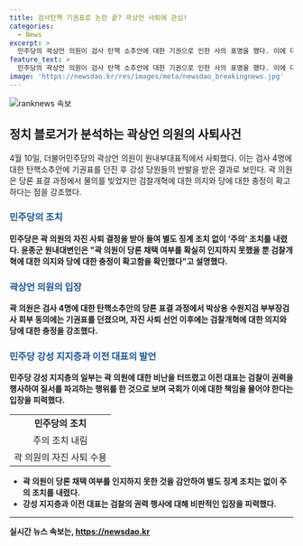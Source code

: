 ```yaml
---
title: 검사탄핵 기권표로 논란 끝? 곽상언 사퇴에 관심!
categories:
  - News
excerpt: >
  민주당의 곽상언 의원이 검사 탄핵 소추안에 대한 기권으로 인한 사의 표명을 했다. 이에 대해 민주당은 당론 위반에 대한 별도 징계 조치 없이 주의 조치를 내렸다. 곽 의원은 자진 사퇴를 통해 당론 위반에 대한 책임을 인정하고 물러났다. 이에 대해 공식화한 이전 대표는 검찰의 권력을 조금이나마 책임지는 것이 국회의 역할이라 주장했다. 이에 대한 강성 지지층과 이 전 대표 팬카페에서는 곽 의원에 대한 지지와 비난의 목소리가 혼재되고 있다.
feature_text: >
  민주당의 곽상언 의원이 검사 탄핵 소추안에 대한 기권으로 인한 사의 표명을 했다. 이에 대해 민주당은 당론 위반에 대한 별도 징계 조치 없이 주의 조치를 내렸다. 곽 의원은 자진 사퇴를 통해 당론 위반에 대한 책임을 인정하고 물러났다. 이에 대해 공식화한 이전 대표는 검찰의 권력을 조금이나마 책임지는 것이 국회의 역할이라 주장했다. 이에 대한 강성 지지층과 이 전 대표 팬카페에서는 곽 의원에 대한 지지와 비난의 목소리가 혼재되고 있다.
image: 'https://newsdao.kr/res/images/meta/newsdao_breakingnews.jpg'
---
```


<p><img src="https://newsdao.kr/res/images/meta/newsdao_breakingnews.jpg" alt="ranknews 속보" /></p>

<h2 data-ke-size="size26">정치 블로거가 분석하는 곽상언 의원의 사퇴사건</h2>

<p data-ke-size="size16">4월 10일, 더불어민주당의 곽상언 의원이 원내부대표직에서 사퇴했다. 이는 검사 4명에 대한 탄핵소추안에 기권표를 던진 후 강성 당원들의 반발을 받은 결과로 보인다. 곽 의원은 당론 표결 과정에서 물의를 빚었지만 검찰개혁에 대한 의지와 당에 대한 충정이 확고하다는 점을 강조했다.</p>

<h3><b><span style="color: #1a5490;">민주당의 조치</span><b></h3>

<p data-ke-size="size16">민주당은 곽 의원의 자진 사퇴 결정을 받아 들여 별도 징계 조치 없이 ‘주의’ 조치를 내렸다. 윤종군 원내대변인은 "곽 의원이 당론 채택 여부를 확실히 인지하지 못했을 뿐 검찰개혁에 대한 의지와 당에 대한 충정이 확고함을 확인했다"고 설명했다.</p>

<h3><b><span style="color: #1a5490;">곽상언 의원의 입장</span><b></h3>

<p data-ke-size="size16">곽 의원은 검사 4명에 대한 탄핵소추안의 당론 표결 과정에서 박상용 수원지검 부부장검사 회부 동의에는 기권표를 던졌으며, 자진 사퇴 선언 이후에는 검찰개혁에 대한 의지와 당에 대한 충정을 강조했다.</p>

<h3><b><span style="color: #1a5490;">민주당 강성 지지층과 이전 대표의 발언</span><b></h3>

<p data-ke-size="size16">민주당 강성 지지층의 일부는 곽 의원에 대한 비난을 터뜨렸고 이전 대표는 검찰이 권력을 행사하여 질서를 파괴하는 행위를 한 것으로 보며 국회가 이에 대한 책임을 물어야 한다는 입장을 피력했다.</p>

<table>
  <tr>
    <td style="text-align: center; height: 17px;"><b>민주당의 조치</b></td>
  </tr>
  <tr>
    <td style="text-align: center; height: 17px;">주의 조치 내림</td>
  </tr>
  <tr>
    <td style="text-align: center; height: 17px;">곽 의원의 자진 사퇴 수용</td>
  </tr>
</table>

<ul>
  <li>곽 의원이 당론 채택 여부를 인지하지 못한 것을 감안하여 별도 징계 조치는 없이 주의 조치를 내렸다.</li>
  <li>강성 지지층과 이전 대표는 검찰의 권력 행사에 대해 비판적인 입장을 피력했다.</li>
</ul>

<hr>
실시간 뉴스 속보는, <a href="https://newsdao.kr" rel="dofollow">https://newsdao.kr</a>


